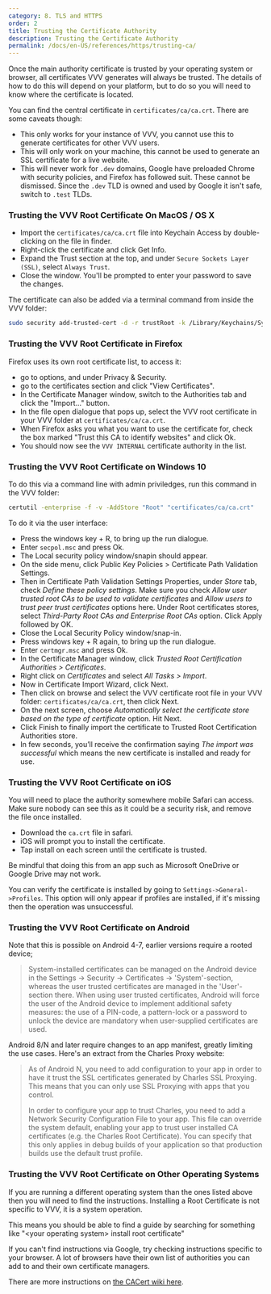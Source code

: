 ```yaml
---
category: 8. TLS and HTTPS
order: 2
title: Trusting the Certificate Authority
description: Trusting the Certificate Authority
permalink: /docs/en-US/references/https/trusting-ca/
---
```


Once the main authority certificate is trusted by your operating system or browser, all certificates VVV generates will always be trusted. The details of how to do this will depend on your platform, but to do so you will need to know where the certificate is located.

You can find the central certificate in `certificates/ca/ca.crt`. There are some caveats though:

 - This only works for your instance of VVV, you cannot use this to generate certificates for other VVV users.
 - This will only work on your machine, this cannot be used to generate an SSL certificate for a live website.
 - This will never work for `.dev` domains, Google have preloaded Chrome with security policies, and Firefox has followed suit. These cannot be dismissed. Since the `.dev` TLD is owned and used by Google it isn't safe, switch to `.test` TLDs.

### Trusting the VVV Root Certificate On MacOS / OS X

* Import the `certificates/ca/ca.crt` file into Keychain Access by double-clicking on the file in finder.
* Right-click the certificate and click Get Info.
* Expand the Trust section at the top, and under `Secure Sockets Layer (SSL)`, select `Always Trust`.
* Close the window. You'll be prompted to enter your password to save the changes.

The certificate can also be added via a terminal command from inside the VVV folder:

```sh
sudo security add-trusted-cert -d -r trustRoot -k /Library/Keychains/System.keychain certificates/ca/ca.cert
```

### Trusting the VVV Root Certificate in Firefox

Firefox uses its own root certificate list, to access it:

 - go to options, and under Privacy & Security.
 - go to the certificates section and click "View Certificates".
 - In the Certificate Manager window, switch to the Authorities tab and click the "Import..." button.
 - In the file open dialogue that pops up, select the VVV root certificate in your VVV folder at `certificates/ca/ca.crt`.
 - When Firefox asks you what you want to use the certificate for, check the box marked "Trust this CA to identify websites" and click Ok.
 - You should now see the `VVV INTERNAL` certificate authority in the list.

### Trusting the VVV Root Certificate on Windows 10

To do this via a command line with admin priviledges, run this command in the VVV folder:

```sh
certutil -enterprise -f -v -AddStore "Root" "certificates/ca/ca.crt"
```

To do it via the user interface:

 - Press the windows key + R, to bring up the run dialogue.
 - Enter `secpol.msc` and press Ok.
 - The Local security policy window/snapin should appear.
 - On the side menu, click Public Key Policies > Certificate Path Validation Settings.
 - Then in Certificate Path Validation Settings Properties, under *Store* tab, check *Define these policy settings*. Make sure you check *Allow user trusted root CAs to be used to validate certificates* and *Allow users to trust peer trust certificates* options here. Under Root certificates stores, select *Third-Party Root CAs and Enterprise Root CAs* option. Click Apply followed by OK.
 - Close the Local Security Policy window/snap-in.
 - Press windows key + R again, to bring up the run dialogue.
 - Enter `certmgr.msc` and press Ok.
 - In the Certificate Manager window, click *Trusted Root Certification Authorities > Certificates*.
 - Right click on *Certificates* and select *All Tasks > Import*.
 - Now in Certificate Import Wizard, click Next.
 - Then click on browse and select the VVV certificate root file in your VVV folder: `certificates/ca/ca.crt`, then click Next.
 - On the next screen, choose *Automatically select the certificate store based on the type of certificate* option. Hit Next.
 - Click Finish to finally import the certificate to Trusted Root Certification Authorities store.
 - In few seconds, you’ll receive the confirmation saying *The import was successful* which means the new certificate is installed and ready for use.

### Trusting the VVV Root Certificate on iOS

You will need to place the authority somewhere mobile Safari can access. Make sure nobody can see this as it could be a security risk, and remove the file once installed.

 - Download the `ca.crt` file in safari.
 - iOS will prompt you to install the certificate.
 - Tap install on each screen until the certificate is trusted.

Be mindful that doing this from an app such as Microsoft OneDrive or Google Drive may not work.

You can verify the certificate is installed by going to `Settings->General->Profiles`. This option will only appear if profiles are installed, if it's missing then the operation was unsuccessful.

### Trusting the VVV Root Certificate on Android

Note that this is possible on Android 4-7, earlier versions require a rooted device;

> System-installed certificates can be managed on the Android device in the Settings -> Security -> Certificates -> 'System'-section, whereas the user trusted certificates are managed in the 'User'-section there. When using user trusted certificates, Android will force the user of the Android device to implement additional safety measures: the use of a PIN-code, a pattern-lock or a password to unlock the device are mandatory when user-supplied certificates are used.

Android 8/N and later require changes to an app manifest, greatly limiting the use cases. Here's an extract from the Charles Proxy website:

> As of Android N, you need to add configuration to your app in order to have it trust the SSL certificates generated by Charles SSL Proxying. This means that you can only use SSL Proxying with apps that you control.
> 
> In order to configure your app to trust Charles, you need to add a Network Security Configuration File to your app. This file can override the system default, enabling your app to trust user installed CA certificates (e.g. the Charles Root Certificate). You can specify that this only applies in debug builds of your application so that production builds use the default trust profile.

### Trusting the VVV Root Certificate on Other Operating Systems

If you are running a different operating system than the ones listed above then you will need to find the instructions. Installing a Root Certificate is not specific to VVV, it is a system operation. 

This means you should be able to find a guide by searching for something like "&lt;your operating system&gt; install root certificate"

If you can't find instructions via Google, try checking instructions specific to your browser. A lot of browsers have their own list of authorities you can add to and their own certificate managers.

There are more instructions on [the CACert wiki here](http://wiki.cacert.org/FAQ/ImportRootCert).
